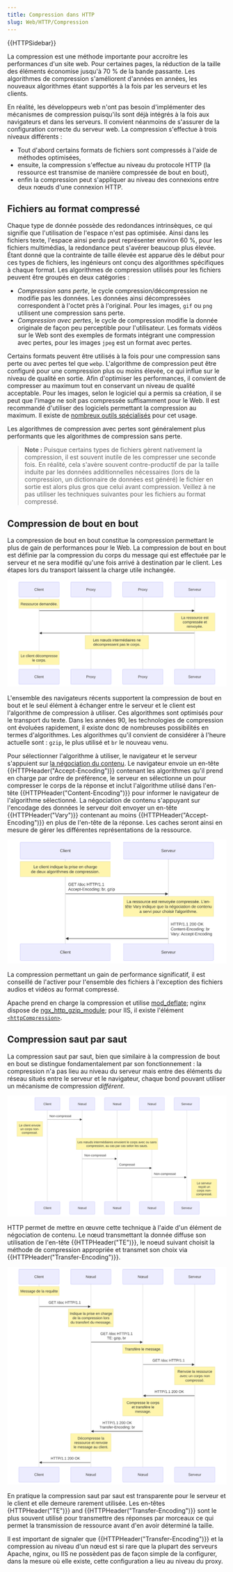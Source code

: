 ```yaml
---
title: Compression dans HTTP
slug: Web/HTTP/Compression
---
```


{{HTTPSidebar}}

La compression est une méthode importante pour accroitre les performances d'un site web. Pour certaines pages, la réduction de la taille des éléments économise jusqu'à 70 % de la bande passante. Les algorithmes de compression s'améliorent d'années en années, les nouveaux algorithmes étant supportés à la fois par les serveurs et les clients.

En réalité, les développeurs web n'ont pas besoin d'implémenter des mécanismes de compression puisqu'ils sont déjà intégrés à la fois aux navigateurs et dans les serveurs. Il convient néanmoins de s'assurer de la configuration correcte du serveur web. La compression s'effectue à trois niveaux différents :

- Tout d'abord certains formats de fichiers sont compressés à l'aide de méthodes optimisées,
- ensuite, la compression s'effectue au niveau du protocole HTTP (la ressource est transmise de manière compressée de bout en bout),
- enfin la compression peut s'appliquer au niveau des connexions entre deux nœuds d'une connexion HTTP.

## Fichiers au format compressé

Chaque type de donnée possède des redondances intrinsèques, ce qui signifie que l'utilisation de l'espace n'est pas optimisée. Ainsi dans les fichiers texte, l'espace ainsi perdu peut représenter environ 60 %, pour les fichiers multimédias, la redondance peut s'avérer beaucoup plus élevée. Étant donné que la contrainte de taille élevée est apparue dès le début pour ces types de fichiers, les ingénieurs ont conçu des algorithmes spécifiques à chaque format. Les algorithmes de compression utilisés pour les fichiers peuvent être groupés en deux catégories :

- _Compression sans perte_, le cycle compression/décompression ne modifie pas les données. Les données ainsi décompressées correspondent à l'octet près à l'original.
  Pour les images, `gif` ou `png` utilisent une compression sans perte.
- _Compression avec pertes_, le cycle de compression modifie la donnée originale de façon peu perceptible pour l'utilisateur.
  Les formats vidéos sur le Web sont des exemples de formats intégrant une compression avec pertes, pour les images `jpeg` est un format avec pertes.

Certains formats peuvent être utilisés à la fois pour une compression sans perte ou avec pertes tel que `webp`. L'algorithme de compression peut être configuré pour une compression plus ou moins élevée, ce qui influe sur le niveau de qualité en sortie. Afin d'optimiser les performances, il convient de compresser au maximum tout en conservant un niveau de qualité acceptable. Pour les images, selon le logiciel qui a permis sa création, il se peut que l'image ne soit pas compressée suffisamment pour le Web. Il est recommandé d'utiliser des logiciels permettant la compression au maximum. Il existe de [nombreux outils spécialisés](https://www.creativebloq.com/design/image-compression-tools-1132865) pour cet usage.

Les algorithmes de compression avec pertes sont généralement plus performants que les algorithmes de compression sans perte.

> **Note :** Puisque certains types de fichiers gèrent nativement la compression, il est souvent inutile de les compresser une seconde fois. En réalité, cela s'avère souvent contre-productif de par la taille induite par les données additionnelles nécessaires (lors de la compression, un dictionnaire de données est généré) le fichier en sortie est alors plus gros que celui avant compression. Veillez à ne pas utiliser les techniques suivantes pour les fichiers au format compressé.

## Compression de bout en bout

La compression de bout en bout constitue la compression permettant le plus de gain de performances pour le Web. La compression de bout en bout est définie par la compression du corps du message qui est effectuée par le serveur et ne sera modifié qu'une fois arrivé à destination par le client. Les étapes lors du transport laissent la charge utile inchangée.

![Séquence du serveur au client mettant en œuvre la compression de bout en bout](httpenco1.svg)

L'ensemble des navigateurs récents supportent la compression de bout en bout et le seul élément à échanger entre le serveur et le client est l'algorithme de compression à utiliser. Ces algorithmes sont optimisés pour le transport du texte. Dans les années 90, les technologies de compression ont évoluées rapidement, il existe donc de nombreuses possibilités en termes d'algorithmes. Les algorithmes qu'il convient de considérer à l'heure actuelle sont : `gzip`, le plus utilisé et `br` le nouveau venu.

Pour sélectionner l'algorithme à utiliser, le navigateur et le serveur s'appuient sur [la négociation du contenu](/fr/docs/Web/HTTP/Content_negotiation). Le navigateur envoie un en-tête {{HTTPHeader("Accept-Encoding")}} contenant les algorithmes qu'il prend en charge par ordre de préférence, le serveur en sélectionne un pour compresser le corps de la réponse et inclut l'algorithme utilisé dans l'en-tête {{HTTPHeader("Content-Encoding")}} pour informer le navigateur de l'algorithme sélectionné. La négociation de contenu s'appuyant sur l'encodage des données le serveur doit envoyer un en-tête {{HTTPHeader("Vary")}} contenant au moins {{HTTPHeader("Accept-Encoding")}} en plus de l'en-tête de la réponse. Les caches seront ainsi en mesure de gérer les différentes représentations de la ressource.

![Séquence de négociation de contenu échangeant les algorithmes de compression et les en-têtes associés](httpcompression1.svg)

La compression permettant un gain de performance significatif, il est conseillé de l'activer pour l'ensemble des fichiers à l'exception des fichiers audios et vidéos au format compressé.

Apache prend en charge la compression et utilise [mod_deflate](http://httpd.apache.org/docs/current/mod/mod_deflate.html); nginx dispose de [ngx_http_gzip_module](http://nginx.org/en/docs/http/ngx_http_gzip_module.html); pour IIS, il existe l'élément [`<httpCompression>`](https://www.iis.net/configreference/system.webserver/httpcompression).

## Compression saut par saut

La compression saut par saut, bien que similaire à la compression de bout en bout se distingue fondamentalement par son fonctionnement : la compression n'a pas lieu au niveau du serveur mais entre des éléments du réseau situés entre le serveur et le navigateur, chaque bond pouvant utiliser un mécanisme de compression _différent_.

![Compression saut par saut entre le serveur et le client](httpte1.svg)

HTTP permet de mettre en œuvre cette technique à l'aide d'un élément de négociation de contenu. Le nœud transmettant la donnée diffuse son utilisation de l'en-tête {{HTTPHeader("TE")}}, le noeud suivant choisit la méthode de compression appropriée et transmet son choix via {{HTTPHeader("Transfer-Encoding")}}.

![Diagramme de séquence détaillant les échanges d'en-têtes en compression saut par saut](httpcomp2.svg)

En pratique la compression saut par saut est transparente pour le serveur et le client et elle demeure rarement utilisée. Les en-têtes {HTTPHeader("TE")}} and {{HTTPHeader("Transfer-Encoding")}} sont le plus souvent utilisé pour transmettre des réponses par morceaux ce qui permet la transmission de ressource avant d'en avoir déterminé la taille.

Il est important de signaler que {{HTTPHeader("Transfer-Encoding")}} et la compression au niveau d'un nœud est si rare que la plupart des serveurs Apache, nginx, ou IIS ne possèdent pas de façon simple de la configurer, dans la mesure où elle existe, cette configuration a lieu au niveau du proxy.
